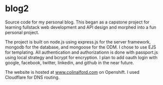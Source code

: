 # blog2
Source code for my personal blog. This began as a capstone project for learning fullstack web development and API design and morphed into a fun personal project.

The project is built on node.js using express.js for the server framework, mongodb for the database, and mongoose for the ODM. I chose to use EJS for templating. All authentication and authorizationn is done with passport.js using local strategy and bcrypt for encryption. I plan to add oauth login with google, facebook, twitter, linkedin, and github in the near future.

The website is hosted at www.colinalford.com on Openshift. I used Cloudflare for DNS routing. 
